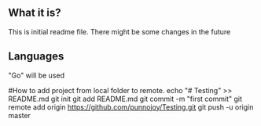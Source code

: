 What it is?
-----------------

This is initial readme file. There might be some changes in the future

Languages
---------------
"Go" will be used

#How to add project from local folder to remote.
echo "# Testing" >> README.md
git init
git add README.md
git commit -m "first commit"
git remote add origin https://github.com/punnojoy/Testing.git
git push -u origin master